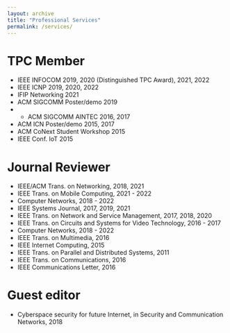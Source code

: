 ```yaml
---
layout: archive
title: "Professional Services"
permalink: /services/
---
```


TPC Member
======

* IEEE INFOCOM 2019, 2020 (Distinguished TPC Award), 2021, 2022
* IEEE ICNP 2019, 2020, 2022
* IFIP Networking 2021
* ACM SIGCOMM Poster/demo 2019
* * ACM SIGCOMM AINTEC 2016, 2017
* ACM ICN Poster/demo 2015, 2017
* ACM CoNext Student Workshop 2015
* IEEE Conf. IoT 2015

Journal Reviewer
======
* IEEE/ACM Trans. on Networking, 2018, 2021
* IEEE Trans. on Mobile Computing, 2021 - 2022
* Computer Networks, 2018 - 2022
* IEEE Systems Journal, 2017, 2019, 2021
* IEEE Trans. on Network and Service Management, 2017, 2018, 2020
* IEEE Trans. on Circuits and Systems for Video Technology, 2016 - 2017
* Computer Networks, 2018 - 2022
* IEEE Trans. on Multimedia, 2016
* IEEE Internet Computing, 2015
* IEEE Trans. on Parallel and Distributed Systems, 2011
* IEEE Trans. on Communications, 2016
* IEEE Communications Letter, 2016


Guest editor
======
* Cyberspace security for future Internet, in Security and Communication Networks, 2018



